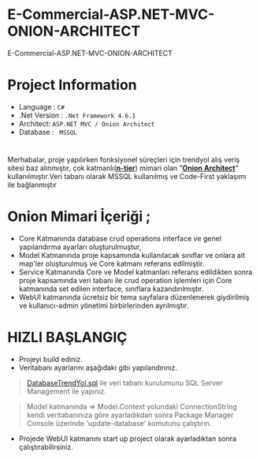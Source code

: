 # E-Commercial-ASP.NET-MVC-ONION-ARCHITECT
E-Commercial-ASP.NET-MVC-ONION-ARCHITECT

# Project Information
- Language : ` C# `
- .Net Version :  ` .Net Framework 4.6.1 `
- Architect:  ` ASP.NET MVC / Onion Architect `
- Database : `  MSSQL `
#
Merhabalar, proje yapılırken fonksiyonel süreçleri için trendyol alış veriş sitesi baz alınmıştır, çok katmanlı(**[n-tier](https://stackify.com/n-tier-architecture/)**) mimari olan "**[Onion Architect](https://www.c-sharpcorner.com/article/onion-architecture-in-asp-net-core-mvc)**" kullanılmıştır.Veri tabanı olarak MSSQL kullanılmış ve Code-First yaklaşımı ile bağlanmıştır

# Onion Mimari İçeriği ;

- Core Katmanında database crud operations interface ve genel yapılandırma ayarları oluşturulmuştur,
- Model Katmanında proje kapsamında kullanılacak sınıflar ve onlara ait map'ler oluşturulmuş ve Core katmanı referans edilmiştir.
- Service Katmanında Core ve Model katmanları referans edildikten sonra proje kapsamında veri tabanı ile crud operation işlemleri için Core katmanında set edilen interface, sınıflara kazandırılmıştır.
- WebUI katmanında ücretsiz bir tema sayfalara düzenlenerek giydirilmiş ve kullanıcı-admin yönetimi birbirlerinden ayrılmıştır.

# HIZLI BAŞLANGIÇ
- Projeyi build ediniz.
- Veritabanı ayarlarını aşağıdaki gibi yapılandırınız.
> [DatabaseTrendYol.sql](https://github.com/fadem/E-Commercial-ASP.NET-MVC-ONION-ARCHITECT/blob/master/Database/DatabaseTrendYol.sql) ile veri tabanı kurulumunu SQL Server Management ile yapınız.

> Model katmanında => Model.Context yolundaki ConnectionString kendi veritabanınıza göre ayarladıkdan sonra Package Manager Console üzerinde 'update-database' komutunu çalıştırın.

- Projede WebUI katmanını start up project olarak ayarladıktan sonra çalıştırabilirsiniz.
